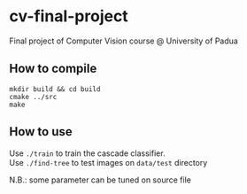 # cv-final-project
Final project of Computer Vision course @ University of Padua
## How to compile
`mkdir build && cd build`  
`cmake ../src`  
`make`
## How to use
Use `./train` to train the cascade classifier.  
Use `./find-tree` to test images on `data/test` directory

N.B.: some parameter can be tuned on source file